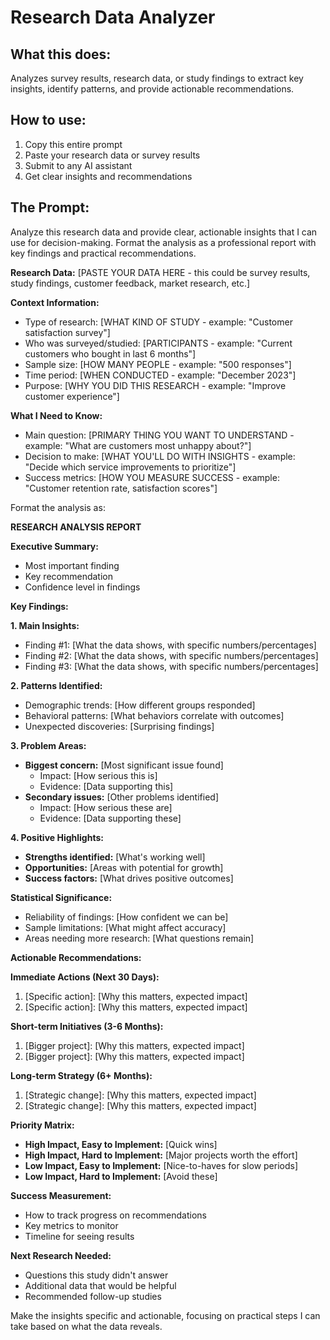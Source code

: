 # Research Data Analyzer

## What this does:

Analyzes survey results, research data, or study findings to extract key insights, identify patterns, and provide actionable recommendations.

## How to use:

1. Copy this entire prompt
2. Paste your research data or survey results
3. Submit to any AI assistant
4. Get clear insights and recommendations

## The Prompt:

Analyze this research data and provide clear, actionable insights that I can use for decision-making. Format the analysis as a professional report with key findings and practical recommendations.

**Research Data:**
[PASTE YOUR DATA HERE - this could be survey results, study findings, customer feedback, market research, etc.]

**Context Information:**

- Type of research: [WHAT KIND OF STUDY - example: "Customer satisfaction survey"]
- Who was surveyed/studied: [PARTICIPANTS - example: "Current customers who bought in last 6 months"]
- Sample size: [HOW MANY PEOPLE - example: "500 responses"]
- Time period: [WHEN CONDUCTED - example: "December 2023"]
- Purpose: [WHY YOU DID THIS RESEARCH - example: "Improve customer experience"]

**What I Need to Know:**

- Main question: [PRIMARY THING YOU WANT TO UNDERSTAND - example: "What are customers most unhappy about?"]
- Decision to make: [WHAT YOU'LL DO WITH INSIGHTS - example: "Decide which service improvements to prioritize"]
- Success metrics: [HOW YOU MEASURE SUCCESS - example: "Customer retention rate, satisfaction scores"]

Format the analysis as:

**RESEARCH ANALYSIS REPORT**

**Executive Summary:**

- Most important finding
- Key recommendation
- Confidence level in findings

**Key Findings:**

**1. Main Insights:**

- Finding #1: [What the data shows, with specific numbers/percentages]
- Finding #2: [What the data shows, with specific numbers/percentages]
- Finding #3: [What the data shows, with specific numbers/percentages]

**2. Patterns Identified:**

- Demographic trends: [How different groups responded]
- Behavioral patterns: [What behaviors correlate with outcomes]
- Unexpected discoveries: [Surprising findings]

**3. Problem Areas:**

- **Biggest concern:** [Most significant issue found]
  - Impact: [How serious this is]
  - Evidence: [Data supporting this]
- **Secondary issues:** [Other problems identified]
  - Impact: [How serious these are]
  - Evidence: [Data supporting these]

**4. Positive Highlights:**

- **Strengths identified:** [What's working well]
- **Opportunities:** [Areas with potential for growth]
- **Success factors:** [What drives positive outcomes]

**Statistical Significance:**

- Reliability of findings: [How confident we can be]
- Sample limitations: [What might affect accuracy]
- Areas needing more research: [What questions remain]

**Actionable Recommendations:**

**Immediate Actions (Next 30 Days):**

1. [Specific action]: [Why this matters, expected impact]
2. [Specific action]: [Why this matters, expected impact]

**Short-term Initiatives (3-6 Months):**

1. [Bigger project]: [Why this matters, expected impact]
2. [Bigger project]: [Why this matters, expected impact]

**Long-term Strategy (6+ Months):**

1. [Strategic change]: [Why this matters, expected impact]
2. [Strategic change]: [Why this matters, expected impact]

**Priority Matrix:**

- **High Impact, Easy to Implement:** [Quick wins]
- **High Impact, Hard to Implement:** [Major projects worth the effort]
- **Low Impact, Easy to Implement:** [Nice-to-haves for slow periods]
- **Low Impact, Hard to Implement:** [Avoid these]

**Success Measurement:**

- How to track progress on recommendations
- Key metrics to monitor
- Timeline for seeing results

**Next Research Needed:**

- Questions this study didn't answer
- Additional data that would be helpful
- Recommended follow-up studies

Make the insights specific and actionable, focusing on practical steps I can take based on what the data reveals.
